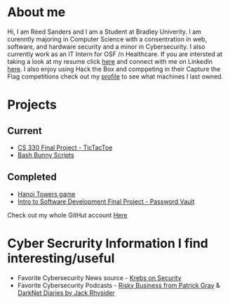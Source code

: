 # About me 
Hi, I am Reed Sanders and I am a Student at Bradley Univerity. I am curenntly majoring in Computer Science with a consentration in web, software, and hardware security and a minor in Cybersecurity. I also currently work as an IT Intern for OSF /n Healthcare. If you are intersted at taking a look at my resume click [here](https://github.com/Reed604/Reed604.github.io/blob/main/Resume.pdf) and connect with me on Linkedln [here](https://www.linkedin.com/in/reed-sanders-44a2071ba/). I also enjoy using Hack the Box and comppeting in their Capture the Flag competitions check out my [profile](https://app.hackthebox.com/profile/overview) to see what machines I last owned.


# Projects

## Current
- [CS 330 Final Project - TicTacToe](https://github.com/Reed604/CS-330-Final-Project)
- [Bash Bunny Scripts](https://github.com/Reed604/Bash-Bunny-Scrips.git)
 


## Completed
- [Hanoi Towers game](https://github.com/Reed604/Hanoi-Toweres)
- [Intro to Software Development Final Project - Password Vault](https://github.com/Reed604/Password-Vault.git)




Check out my whole GitHut account [Here](https://github.com/Reed604)


# Cyber Secrurity Information I find interesting/useful
- Favorite Cybersecurity News source - [Krebs on Security](https://krebsonsecurity.com/)
- Favorite Cybersecurity Podcasts - [Risky Business from Patrick Gray](https://open.spotify.com/show/2jzD9zn7R2d6erZz2ULLeQ) & [DarkNet Diaries by Jack Rhysider](https://open.spotify.com/show/4XPl3uEEL9hvqMkoZrzbx5)

